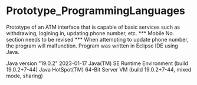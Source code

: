 # Prototype_ProgrammingLanguages
Prototype of an ATM interface that is capable of basic services such as withdrawing, logining in, updating phone number, etc.
*** Mobile No. section needs to be revised *** When attempting to update phone number, the program will malfunction.
Program was written in Eclipse IDE using Java.

Java version "19.0.2" 2023-01-17
Java(TM) SE Runtime Environment (build 19.0.2+7-44)
Java HotSpot(TM) 64-Bit Server VM (build 19.0.2+7-44, mixed mode, sharing)
